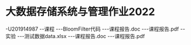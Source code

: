 # 大数据存储系统与管理作业2022

-U201914987
	--课程
		---BloomFilter代码
		---课程报告.doc
		---课程报告.pdf
	--实验
		---测试数据data.xlsx
		---课程报告.doc
		---课程报告.pdf